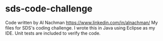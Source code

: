 # sds-code-challenge
Code written by Al Nachman
https://www.linkedin.com/in/alnachman/
My files for SDS's coding challenge.
I wrote this in Java using Eclipse as my IDE.
Unit tests are included to verify the code.
